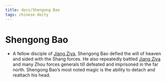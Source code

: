 ```yaml
---
title: docs/Shengong Bao
tags: chinese deity
---
```


# Shengong Bao 
- A fellow disciple of [Jiang Ziya](Jiang%20Ziya.md), Shengong Bao defied the will of heaven and sided with the Shang forces. He also repeatedly battled [Jiang Ziya](Jiang%20Ziya.md) and many Zhou forces generals till defeated and imprisoned in the far north. Shengong Bao’s most noted magic is the ability to detach and reattach his head.